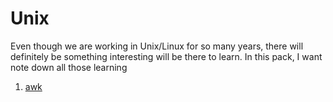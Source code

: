 # Unix
Even though we are working in Unix/Linux for so many years, there will definitely be something interesting will be there to learn. In this pack, I want note down all those learning

1. [awk](awk.md) 